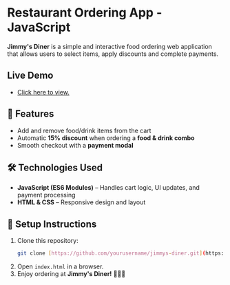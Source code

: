 # Restaurant Ordering App - JavaScript

**Jimmy's Diner** is a simple and interactive food ordering web application that allows users to select items, apply discounts and  complete payments.

## Live Demo
- [Click here to view.](https://timely-ganache-343e11.netlify.app/)

## 📌 Features
- Add and remove food/drink items from the cart
- Automatic **15% discount** when ordering a **food & drink combo**
- Smooth checkout with a **payment modal**

## 🛠 Technologies Used
- **JavaScript (ES6 Modules)** – Handles cart logic, UI updates, and payment processing
- **HTML & CSS** – Responsive design and layout

## 🔧 Setup Instructions
1. Clone this repository:
   ```bash
   git clone [https://github.com/yourusername/jimmys-diner.git](https://github.com/jamesmcdonald112/restaurant-ordering-app-js/new/main?filename=README.md)
   ```
2. Open `index.html` in a browser.
3. Enjoy ordering at **Jimmy's Diner!** 🍔🍕🍺



